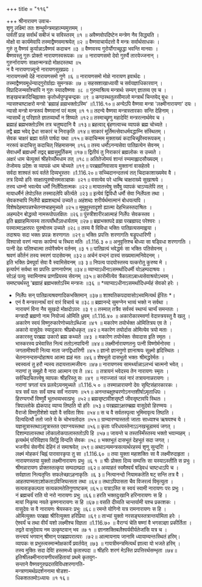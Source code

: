 +++
title = "११६"

+++
श्रीनारायण उवाच-  
शृणु लक्ष्मि! ततः शम्भुर्मन्त्रमाहात्म्यमुत्तमम् ।  
पार्वतीं प्राह सर्वार्थं सबीजं च सविस्तरम् ॥१ ॥
अवैष्णवोपदिष्टेन मन्त्रेण नैव सिद्ध्यति ।  
मोक्षो वा कार्यमेवापि तस्माद्वैष्णवमाश्रयेत् ॥२ ॥
वैष्णवाचार्यदत्तो वै मन्त्रः सर्वार्थसाधकः ।  
गुरुं तु वैष्णवं कुर्यान्नाऽवैष्णवं कदाचन ॥३ ॥
वैष्णवस्य गुरोर्योगाच्छुद्धा भवन्ति मानवाः ।  
बैष्णवस्तु गुरुः प्रोक्तो नारायणस्वरूपकः ॥४ ॥
नारायणसमो देवो गुरुर्वै तारयेज्जनान् ।  
गुरुर्नारायणः साक्षान्मन्त्रदो मोक्षदस्तथा ॥५  
न वै नारायणान्न्यूनो नारायणसुखप्रदः ।  
नारायणसमो देहे नारायणसमो गुणे ॥६ ॥
नारायणसमो मोक्षे नारायण इवार्थदः ।  
तस्माद्वैष्णवमूर्धन्याद्गुरोर्ग्राह्यः सुमन्त्रकः ॥७ ॥
सहस्रशाखाध्यायी च सर्वयज्ञाधिकारवान् ।  
विप्रादिजन्मवाँश्चापि न गुरुः स्यादवैष्णवः ॥८ ॥
गुरुमाश्रित्य मन्त्रार्थः सम्यग् ज्ञातव्य एव च ।  
शङ्खचक्रादिचिह्नाक्तः कृतोर्ध्वपुण्ड्रचन्द्रकः ॥९ ॥
कण्ठस्थतुलसीमालो मन्त्रार्थं चिन्तयेद् बुधः ।  
न्यासश्चाष्टाक्षरो मन्त्रो 'ब्रह्माहं व्रह्मभक्तोऽस्मि' ॥1.116.१०॥
अन्येऽपि वैष्णवा मन्त्रा 'लक्ष्मीनारायणा' दयः ।  
न्यासो मन्त्रो मन्त्ररूपं वैष्णवानां परं मतम् ॥१ १॥
तदन्ये वैष्णवा मन्त्रास्तारकाः सन्ति देहिनाम् ।  
न्यासार्थे तु परिज्ञाते ज्ञातव्यार्थो न शिष्यते ॥१२॥
तस्माच्छृणु महादेवि! मन्त्ररत्नार्थमेव च ।  
ब्रह्माहं ब्रह्मभक्तोऽस्मि तत्र चतुष्पदानि वै ॥१३॥
ब्रहत्वाद् बृंहणत्वाच्च व्यापकं ब्रह्म चोच्यते ।  
तद्वै ब्रह्म भवेद् द्वेधा साकारं च निराकृति ॥१४॥
साकारं मूर्तिमत्सेवाधर्मवद्धाम्नि संस्थितम् ।  
सेवक चाक्षरं ब्रह्मा वर्तते पार्षदा यथा ॥१५॥
कदाचिन्मम मुक्ताख्यं कदाचिच्छ्रीस्वरूपकम् ।  
नररूपं कदाचित्तु कदाचित् सिंहमासनम् ॥१६॥
तस्य धर्मोऽनन्यसेवा पातिव्रत्येन सेवनम् ।  
सेवाधर्मो ब्रह्मधर्मो तद्वद् ब्रह्मसुमूर्तिकम् ॥१७॥
द्वितीयं तु निराकारं ब्रह्मलोकः स उच्यते ।  
अक्षरं धाम चेत्युक्तं श्रीहरेर्व्योमधाम तत् ॥१८॥
अतितेजोमयं शान्तं रम्यमाह्लादसौख्यदम् ।  
तेजोमयः प्रदेशः स व्यापकं धाम चोच्यते ॥१९॥
परब्रह्मनिवासाय मुक्तानां वासहेतवे ।  
सर्वदा शाश्वतं रूपं वर्तते दिव्यभूस्तरः ॥1.116.२०॥
सच्चिदानन्दतत्त्वं तत् चिदाकाशाख्यमेव वै ।  
तत्र दिव्यो हरिः साक्षात्पुरुषोत्तमसञ्ज्ञकः ॥२१॥
वसत्येव परे धाम्बि चाक्षराख्ये सुखाश्रये ।  
तस्य धाम्नो भवत्येव धर्मो निर्लेपितात्मकः ॥२२॥
मायातत्त्वेषु सर्वेषु व्यापकं चाऽप्यलेपि तत् ।  
मायाधर्मैर्न लेपोऽस्ति तस्मादलेपि कीर्त्यते ॥२३॥
इत्येवं द्विविधौ धर्मौ सेवा निर्लेपता तथा ।  
सेवकश्चापि निर्लेपो ब्रह्मशब्दार्थ उच्यते॥
अहंशब्दः शरीर्यर्थमात्मानं बोधयत्यपि ।  
विशेषदेहमापन्नश्चेतनश्चाहमुच्यते ॥२५॥
मुमुक्षुस्तादृशो ह्यात्मा देहभिन्नस्तदाश्रितः ।  
अहम्पदेन बोद्धव्यो नामरूपोपलक्षितः ॥२६॥
पुंस्त्रीशारीरआत्माहं निर्लेपः सेवकस्तव ।  
इति ब्रह्माहमित्यस्य तात्पर्योर्थोऽवधार्यताम् ॥२७॥
ब्रह्मभक्तपदे व्रह्म परब्रह्मपद परेश्वरः ।  
परमात्माऽक्षरपरः पुरुषोत्तम उच्यते ॥२८॥
तस्य वै विविधा भक्तिः पातिव्रत्यसमाह्वया ।  
तदाश्रयः सदा भक्तः प्रपन्नः शरणागतः ॥२९॥
भक्तिः प्रपत्तिः शरणागतिः षड्रूपधारिणी ।  
विश्वासो वरणं न्यासः कार्पण्यं च स्थिरा मतिः ॥1.116.३ ०॥
अनुवृत्तिश्च बोध्या सा षड्विधा शरणागतिः ।  
पत्नी देहः पतिश्चात्मा तयोरैक्येन वर्तनम् ॥३ १॥
पातिव्रत्यं भवेद्धर्मः सा भक्तिः पतिसेवनम् ।  
श्रवणं कीर्तनं तस्य स्मरणं पादसेवनम् ॥३२॥
अर्चनं वन्दनं दास्यं सख्यमात्मनिवेदनम् ।  
इति भक्तिः प्रेमपूर्वा सेवा वै स्वामिसेवनम् ॥३ ३॥
निपत्य पादयोस्तस्य यत्करोतु कुरुष्व मे ।  
इत्यर्पणं सर्वथा सा प्रपत्तिः प्राणनार्पणम् ॥३४॥
व्याप्याऽधीनाऽसमर्थादिधर्मी योऽहम्पदाश्रयः ।  
सोऽहं पत्युः स्वामिनश्च प्राणप्रियस्य सेवनम् ॥३५॥
कारोमीत्येव त्रैकालाऽबाध्यसेवाश्रयोऽभवम् ।  
समष्ट्यर्थस्तु 'ब्रह्माहं ब्रह्मभक्तोऽस्मि मन्त्रजः ॥३६ ॥
*व्याप्याऽधीनाऽसमर्थादिधर्म्यहं सेवको हरेः ।  
* निर्लेपः सन् पातिव्रत्यश्रवणादिकभक्तिमान् ॥३७॥
शाश्वतिकपदावासोऽभवमित्यर्थ ईरितः *।  
* एनं वै मन्त्ररत्नार्थं वारं वारं विचार्य च ॥३८॥
ब्रह्मानन्दे सुमग्नेन भाव्यं भक्ते न सर्वथा ।  
नारायणं विना नैव सुखदो मोक्षदोऽपरः ॥३ ९॥
तस्मात् तत्रैव सर्वस्वं स्थाप्यं चार्प्यं समन्ततः ।  
मन्त्रादौ ब्रह्मणो नाम नियोज्यं ओमिति ध्रुवम् ॥1.116.४० ॥
अकारोकारमवर्णा वेदास्त्रयस्तु वै खलु ।  
अकारेण स्वयं विष्णुरुकारेणोच्यतेऽब्धिजा ॥४१ ॥
मकारेण तयोर्भक्त ओमितित्रय एव ते ।  
अकारो वासुदेवः स्यादुकारः श्रीप्रबोधकृत् ॥४२॥
मकारेण तयोर्दास ओमित्येव त्रयो मताः ।  
अकारस्तु परब्रह्म उकारो ब्रह्म कथ्यते ॥४३ ॥
मकारेण तयोर्भक्तः सेवादास इति स्मृतः ।  
भास्करस्य प्रभेवास्ति नित्यं ततोऽनपायिनी ॥४४॥
लक्ष्मीर्नारायणतनुः पत्नी विष्णोर्मनोरमा ।  
जगतामीश्वरी नित्या माता जगद्विधारिणी ॥४५॥
ज्ञानो ज्ञानगुणो ज्ञानाश्रयः सूक्ष्मो हृदिस्थितः ।  
चेतनानन्दसन्दोहाश्रय आत्मा ह्यहं मतः ॥४६॥
शेषभूतो दासभूतो भक्तः श्रीमद्धरेर्मतः ।  
स्वस्वत्वं तु हरौ न्यस्य तदायत्तात्मजीवनः ॥४७॥
नारायणस्य सामर्थ्यान्नाऽलभ्यं चात्मनो भवेत् ।  
नराणां तु समूहो वै नारा आत्मान एव ते ॥४८ ॥
तत्रायनं भवेदस्य तेन नारायणः स्मृतः ।  
सर्वचिदचितत्त्वेषु व्यापकः श्रीहरिस्तु सः ॥४९ ॥
नराज्जातं जलं नारं तत्रायनान्नरायणः ।  
नराणां त्रगतां यत्र प्रलयेऽयनमुच्यते ॥1.116.५ ० ॥
तस्मान्नारायणो देवः सृष्टिसंहारकारकः ।  
यत्र सर्वं यतः सर्वं यश्च सर्वं नरायणः ॥५१॥
अनन्तचक्षुश्चरणोऽनन्तशीर्षाऽमृताधिपः ।  
हिरण्यगर्भो विष्णुर्वै भूतभव्यभवत्प्रभुः ॥५२॥
ब्रह्मसृष्टावीशसृष्टौ जीवसृष्टावपि स्थितः ।  
त्रिपाल्लोके ह्येकपाद व्याप्य तिष्ठति यो हरिः ॥५३॥
परब्रह्माऽक्षरम्ब्रह्म वासुदेवो हिरण्मयः ।  
वैराजो विष्णुरीशेशो यज्ञो वै सविता शिवः ॥५४॥
स च वै सर्वतस्पृत्वा भूमिमावृत्य तिष्ठति ।  
दित्यदित्यौ ततो जाते ये के चोभयतोदतः ॥५५॥
ग्राम्यारण्यास्ततो जाताः साध्याश्च ऋषयश्च ये ।  
यज्ञसूत्रास्तथाऽसूत्रास्तत एवाग्नयस्तथा ॥५६॥
कृताः परिधयस्तेनाऽऽनखचूडामयं जगत् ।  
दिशाम्पालास्तथा लोकालोकपालास्ततोऽपि हि ॥५७॥
जायन्ते च तस्तस्मिँस्तस्य भक्तो भवाम्यहम् ।  
इत्यर्थम्ं परिविज्ञाय सिद्धिं विन्दति सेवकः ॥५८॥
भक्तभूतं दासभूतं देहभूतं सदा जगत् ।  
भजनीयं सेवनीयं देहिनं तं समाश्रयेत् ॥५९॥
अथाऽन्यमन्त्रसत्यार्थरहस्यं शृणु सुन्दरि! ।  
लक्ष्मं मोहकरं चिह्नं पारावारकृपा तु सा ॥1.116.६० ॥
तया युक्ता महाशक्तिः सा वै लक्ष्मीरुदाहृता ।  
नारायणस्तया युक्तो लक्ष्मीनारायणः प्रभुः ॥६ १ ॥
श्रीः प्रोक्ता दिव्य सम्पत्तिः सा यस्याऽस्तीति स प्रभुः ।  
श्रीमन्नारायणः प्रोक्तस्तत्कृपा सम्पदाम्प्रदा ॥६२॥
अव्याहतं स्वमैश्वर्यं षड्विधं चाष्टधाऽपि च ।  
सर्वज्ञाता नित्यतृप्तिः सफलेच्छाऽहनाकृतिः ॥६ ३॥
नित्यानन्दो नियामकतेति षट् सन्ति तत्र वै ।  
आहतपाप्मताऽशोकताऽविजिघत्सता तथा ॥६४॥
तथाऽपिपासता चैव विजरत्वं विमृत्युता ।  
सत्यसङ्कल्पता सत्यकामतेतिगुणाष्टकम् ॥६५॥
यत्राऽस्ति स स्वयं स्वामी नारायणः परः प्रभुः ।  
नं ब्रह्मचर्यं राति यो नरो नारायणः प्रभुः ॥६६॥
हरति भक्तदुःखानि हरिनारायणः स हि ।  
मायां निकृष्य नयते कृष्णनारायणः स हि ॥६७॥
वसति दीव्यति चान्तर्यामी यश्च प्रकाशकः ।  
वासुदेवः स वै नारायणः श्रेयस्करः प्रभुः ॥६८॥
रमन्ते योगिनो यत्र रामनारायणः स हि ।  
ओमित्युक्तः परब्रह्म श्रीरित्युक्ता हरिप्रिया ॥६९॥
ताभ्यां युक्तो नरसङ्घस्तत्रान्तर्यामिता हरेः ।  
ऐश्वर्यं च तथा वीर्यं यशो लक्ष्मीश्च विज्ञता ॥1.116.७० ॥
वैराग्यं चेति षष्णां वै भगसञ्ज्ञा प्रकीर्तिता ।  
तद्वते वासुदेवाय नम उत्कृष्टवान् भव ॥७ १ ॥
ज्ञानशक्तिबलैश्वर्यवीर्यतेजांसि यत्र च ।  
सन्त्ययं भगवान् श्रीमान् परब्रह्मपरात्परः ।७२॥
आत्मायनाय जानामि ध्यायाम्यन्तःस्थितं हरिम्।  
व्यापकः स प्रभुस्त्वस्मान्मोक्षकार्ये प्रवर्तयेत् ॥७३ ॥
गायत्रीमन्त्रमित्यर्थं ज्ञात्वा यो भजते हरिम् ।  
तस्य मुक्तिः सदा देवि! हस्तमध्ये कृतास्पदा ॥
श्रीहरिः शरणं मेऽस्ति प्रपत्तिरर्थसम्भृता ॥७४॥
इतिश्रीलक्ष्मीनारायणीयसंहितायां प्रथमे कृतयुग-  
सन्ताने वैष्णवगुरुप्रदत्तविविधशरणागति-  
मन्त्राणामर्थप्रदर्शननामा षोडशा-  
धिकशततमोऽध्यायः ॥१ १६॥
    
